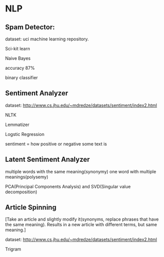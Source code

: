 # NLP

## Spam Detector:
dataset: uci machine learning repository.

Sci-kit learn

Naive Bayes

accuracy 87%

binary classifier

## Sentiment Analyzer
dataset: http://www.cs.jhu.edu/~mdredze/datasets/sentiment/index2.html

NLTK

Lemmatizer

Logstic Regression

sentiment = how positive or negative some text is

## Latent Sentiment Analyzer
multiple words with the same meaning(synonymy)
one word with multiple meanings(polysemy)

PCA(Principal Components Analysis) and SVD(Singular value decomposition)

## Article Spinning
[Take an article and slightly modify it(synonyms, replace phrases that have the same meaning).
Results in a new article with different terms, but same meaning.]

dataset: http://www.cs.jhu.edu/~mdredze/datasets/sentiment/index2.html

Trigram
